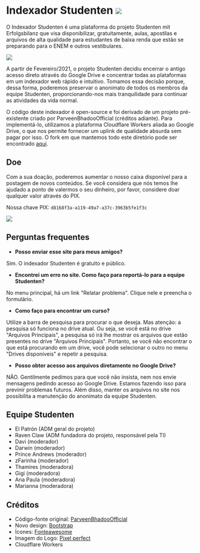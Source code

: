 # Indexador Studenten [![](https://data.jsdelivr.com/v1/package/gh/projetostudenten/Google-Drive-Index/badge)](https://www.jsdelivr.com/package/gh/projetostudenten/Google-Drive-Index)

O Indexador Studenten é uma plataforma do projeto Studenten mit Erfolgsbilanz que visa disponibilizar, gratuitamente, aulas, apostilas e arquivos de alta qualidade para estudantes de baixa renda que estão se preparando para o ENEM e outros vestibulares. 

![](https://github.com/projetostudenten/Google-Drive-Index/blob/master/images/logo-preta.png)

A partir de Fevereiro/2021, o projeto Studenten decidiu encerrar o antigo acesso direto através do Google Drive e concentrar todas as plataformas em um indexador web rápido e intuitivo. Tomamos essa decisão porque, dessa forma, poderemos preservar o anonimato de todos os membros da equipe Studenten, proporcionando-nos mais tranquilidade para continuar as atividades da vida normal.

O código deste indexador é open-source e foi derivado de um projeto pré-existente criado por ParveenBhadooOfficial (créditos adiante). Para implementá-lo, utilizamos a plataforma Cloudflare Workers aliada ao Google Drive, o que nos permite fornecer um uplink de qualidade absurda sem pagar por isso. O fork em que mantemos todo este diretório pode ser encontrado [aqui](https://github.com/projetostudenten/Google-Drive-Index).

## Doe

Com a sua doação, poderemos aumentar o nosso caixa disponível para a postagem de novos conteúdos. Se você considera que nós temos lhe ajudado a ponto de valermos o seu dinheiro, por favor, considere doar qualquer valor através do PIX.

Nossa chave PIX: ```d8168f3a-a119-49a7-a37c-3963b5fe1f3c```

![](https://github.com/projetostudenten/Google-Drive-Index/blob/master/images/logo_pix.png)

## Perguntas frequentes

* **Posso enviar esse site para meus amigos?**

Sim. O indexador Studenten é gratuito e público.

* **Encontrei um erro no site. Como faço para reportá-lo para a equipe Studenten?**

No menu principal, há um link "Relatar problema". Clique nele e preencha o formulário.

* **Como faço para encontrar um curso?**

Utilize a barra de pesquisa para procurar o que deseja. Mas atenção: a pesquisa só funciona no drive atual. Ou seja, se você está no drive "Arquivos Principais", a pesquisa só irá lhe mostrar os arquivos que estão presentes no drive "Arquivos Principais". Portanto, se você não encontrar o que está procurando em um drive, você pode selecionar o outro no menu "Drives disponíveis" e repetir a pesquisa.

* **Posso obter acesso aos arquivos diretamente no Google Drive?**

NÃO. Gentilmente pedimos para que você não insista, nem nos envie mensagens pedindo acesso ao Google Drive. Estamos fazendo isso para previnir problemas futuros. Além disso, manter os arquivos no site nos possibilita a manutenção do anonimato da equipe Studenten.

## Equipe Studenten

* El Patrón (ADM geral do projeto)
* Raven Claw (ADM fundadora do projeto, responsável pela TI)
* Davi (moderador)
* Darwin (moderador)
* Prince Andrews (moderador)
* zFarinha (moderador)
* Thamires (moderadora)
* Gigi (moderadora)
* Ana Paula (moderadora)
* Marianna (moderadora)

## Créditos

* Código-fonte original: [ParveenBhadooOfficial](https://github.com/ParveenBhadooOfficial/Google-Drive-Index)
* Novo design: [Bootstrap](https://getbootstrap.com)
* Ícones: [Fonteawesome](https://fontawesome.com/)
* Imagem do Logo: [Pixel perfect](https://www.flaticon.com/authors/pixel-perfect)
* Cloudflare Workers

